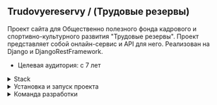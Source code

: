 ## Trudovyereservy / (Трудовые резервы)

Проект сайта для Общественно полезного фонда кадрового и спортивно-культурного развития "Трудовые резервы".
Проект представляет собой онлайн-сервис и API для него.
Реализован на Django и DjangoRestFramework.

- Целевая аудитория: c 7 лет

<details>
<summary>Stack</summary>

- Python 3.11
- Django 4.2.7
- DRF 3.14.0
- Docker
- Docker-Compose

</details>

<details>
<summary>Установка и запуск проекта</summary>

* Клонировать репозиторий и перейти в него в командной строке:
```
git clone https://github.com/Trudovyereservy/backend.git
```

* В корне проекта создать файл .env и скопировать туда данные из файла .env.local

* Запустить Докер:
```
docker-compose up -d --build
```

* Документация к API доступна по ссылке:
```
http://127.0.0.1:8000/docs/
```

</details>

<details>
<summary>Команда разработки</summary>

Тимлид:

- [Кирилл Лесников](https://github.com/lekirill)

Разработчики:

- [Вероника Лаптева](https://github.com/VeronikaLapteva)
- [Виктория Латышева](https://github.com/vikkilat)
- [Всеволод Зайковский](https://github.com/4lk4st)
- [Леонид Агалаков](https://github.com/Leonid-Agalakov-89)


</details>
